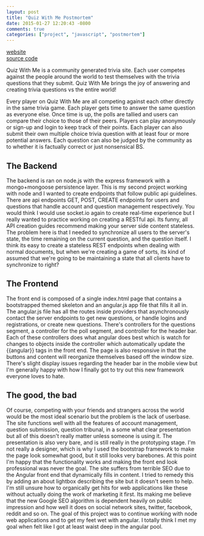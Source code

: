 ```yaml
---
layout: post
title: "Quiz With Me Postmortem"
date: 2015-01-27 12:20:43 -0800
comments: true
categories: ["project", "javascript", "postmortem"]
---
```


<a href="http://quiz.jasonjl.me">website</a>   
<a href="">source code</a>   

Quiz With Me is a community generated trivia site. Each user competes against the people around the world to test themselves with the trivia questions that they submit. Quiz With Me brings the joy of answering and creating trivia questions vs the entire world!
 
<!-- more --> 

Every player on Quiz With Me are all competing against each other directly in the same trivia game. Each player gets time to answer the same question as everyone else. Once time is up, the polls are tallied and users can compare their choice to those of their peers. Players can play anonymously or sign-up and login to keep track of their points. Each player can also submit their own multiple choice trivia question with at least four or more potential answers. Each question can also be judged by the community as to whether it is factually correct or just nonsensical BS. 

<h2>The Backend</h2>
The backend is ran on node.js with the express framework with a mongo+mongoose persistence layer.  This is my second project working with node and I wanted to create endpoints that follow public api guidelines. There are api endpoints GET, POST, CREATE endpoints for users and questions that handle account and question management respectively. You would think I would use socket.io again to create real-time experience but I really wanted to practice working on creating a RESTful api. Its funny, all API creation guides recommend making your server side content stateless.  The problem here is that I needed to synchronize all users to the server's state, the time remaining on the current question, and the question itself. I think its easy to create a stateless REST endpoints when dealing with normal documents, but when we're creating a game of sorts, its kind of assumed that we're going to be maintaining a state that all clients have to synchronize to right?
 
<h2>The Frontend</h2>
The front end is composed of a single index.html page that contains a bootstrapped themed skeleton and an angular.js app file that fills it all in.  The angular.js file has all the routes inside providers that asynchronously contact the server endpoints to get new questions, or handle logins and registrations, or create new questions. There's controllers for the questions segment, a controller for the poll segment, and controller for the header bar.  Each of these controllers does what angular does best which is watch for changes to objects inside the controller which automatically update the {{angular}} tags in the front end. The page is also responsive in that the buttons and content will reorganize themselves based off the window size.  There's slight display issues regarding the header bar in the mobile view but I'm generally happy with how I finally got to try out this new framework everyone loves to hate.
 
<h2>The good, the bad</h2>
Of course, competing with your friends and strangers across the world would be the most ideal scenario but the problem is the lack of userbase.  The site functions well with all the features of account management, question submission, question tribunal, in a some what clear presentation but all of this doesn't really matter unless someone is using it.  The presentation is also very bare, and is still really in the prototyping stage.  I'm not really a designer, which is why I used the bootstrap framework to make the page look somewhat good, but it still looks very barebones. At this point I'm happy that the functionality works and making the front end look professional was never the goal. The site suffers from terrible SEO due to the Angular front end that dynamically fills in content. I tried to remedy this by adding an about lightbox describing the site but it doesn't seem to help. I'm still unsure how to organically get hits for web applications like these without actually doing the work of marketing it first. Its making me believe that the new Google SEO algorithm is dependent heavily on public impression and how well it does on social network sites, twitter, facebook, reddit and so on. The goal of this project was to continue working with node web applications and to get my feet wet with angular.  I totally think I met my goal when felt like I got at least waist deep in the angular pool.